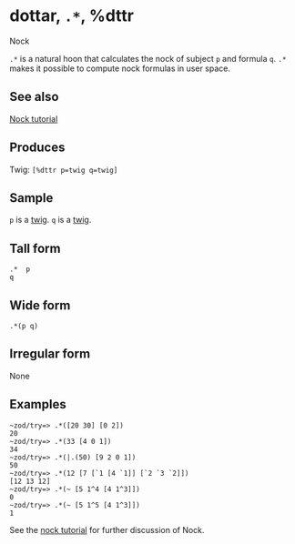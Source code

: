 dottar, `.*`, %dttr
============================

Nock

`.*` is a natural hoon that calculates the nock of subject `p` and
formula `q`. `.*` makes it possible to compute nock formulas in user
space.

See also
--------

[Nock tutorial]()

Produces
--------

Twig: `[%dttr p=twig q=twig]`

Sample
------

`p` is a [twig](). `q` is a [twig]().

Tall form
---------

    .*  p
    q

Wide form
---------

    .*(p q)

Irregular form
--------------

None

Examples
--------

    ~zod/try=> .*([20 30] [0 2])
    20
    ~zod/try=> .*(33 [4 0 1])
    34
    ~zod/try=> .*(|.(50) [9 2 0 1])
    50
    ~zod/try=> .*(12 [7 [`1 [4 `1]] [`2 `3 `2]])
    [12 13 12]
    ~zod/try=> .*(~ [5 1^4 [4 1^3]])
    0
    ~zod/try=> .*(~ [5 1^5 [4 1^3]])
    1

See the [nock tutorial]() for further discussion of Nock.
